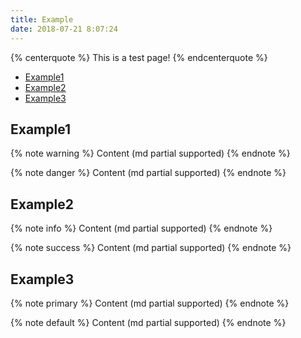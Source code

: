 ```yaml
---
title: Example
date: 2018-07-21 8:07:24
---
```


{% centerquote %} This is a test page! {% endcenterquote %}


<!-- vim-markdown-toc GFM -->

* [Example1](#example1)
* [Example2](#example2)
* [Example3](#example3)

<!-- vim-markdown-toc -->

## Example1

{% note warning %} Content (md partial supported) {% endnote %}

{% note danger %} Content (md partial supported) {% endnote %}


## Example2

{% note info %} Content (md partial supported) {% endnote %}

{% note success %} Content (md partial supported) {% endnote %}


## Example3

{% note primary %} Content (md partial supported) {% endnote %}

{% note default %} Content (md partial supported) {% endnote %}
